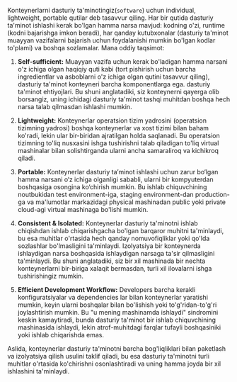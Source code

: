 Konteynerlarni dasturiy ta'minotingiz(``software``) uchun individual, lightweight, portable qutilar deb tasavvur qiling. Har bir qutida dasturiy ta'minot ishlashi kerak bo'lgan hamma narsa mavjud: kodning o'zi, runtime (kodni bajarishga imkon beradi), har qanday kutubxonalar (dasturiy ta'minot muayyan vazifalarni bajarish uchun foydalanishi mumkin bo'lgan kodlar to'plami) va boshqa sozlamalar. Mana oddiy taqsimot:

1. **Self-sufficient:** Muayyan vazifa uchun kerak bo'ladigan hamma narsani o'z ichiga olgan haqiqiy quti kabi (tort pishirish uchun barcha ingredientlar va asboblarni o'z ichiga olgan qutini tasavvur qiling), dasturiy ta'minot konteyneri barcha komponentlarga ega. dasturiy ta'minot ehtiyojlari. Bu shuni anglatadiki, siz konteynerni qayerga olib borsangiz, uning ichidagi dasturiy ta'minot tashqi muhitdan boshqa hech narsa talab qilmasdan ishlashi mumkin.

2. **Lightweight:** Konteynerlar operatsion tizim yadrosini (operatsion tizimning yadrosi) boshqa konteynerlar va xost tizimi bilan baham ko'radi, lekin ular bir-biridan ajratilgan holda saqlanadi. Bu operatsion tizimning to'liq nusxasini ishga tushirishni talab qiladigan to'liq virtual mashinalar bilan solishtirganda ularni ancha samaraliroq va kichikroq qiladi.

3. **Portable:** Konteynerlar dasturiy ta’minot ishlashi uchun zarur bo‘lgan hamma narsani o‘z ichiga olganligi sababli, ularni bir kompyuterdan boshqasiga osongina ko‘chirish mumkin. Bu ishlab chiquvchining noutbukidan test environment-iga, staging environment-dan production-ga va ma'lumotlar markazidagi physical mashinadan public yoki private cloud-agi virtual mashinaga bo'lishi mumkin.

4. **Consistent & Isolated:** Konteynerlar dasturiy ta'minotni ishlab chiqishdan ishlab chiqarishgacha bo'lgan barqaror muhitni ta'minlaydi, bu esa muhitlar o'rtasida hech qanday nomuvofiqliklar yoki qo'lda sozlashlar bo'lmasligini ta'minlaydi. Izolyatsiya bir konteynerda ishlaydigan narsa boshqasida ishlaydigan narsaga ta'sir qilmasligini ta'minlaydi. Bu shuni anglatadiki, siz bir xil mashinada bir nechta konteynerlarni bir-biriga xalaqit bermasdan, turli xil ilovalarni ishga tushirishingiz mumkin.

5. **Efficient Development Workflow:** Developers barcha kerakli konfiguratsiyalar va dependencies lar bilan konteynerlar yaratishi mumkin, keyin ularni boshqalar bilan bo'lishish yoki to'g'ridan-to'g'ri joylashtirish mumkin. Bu "u mening mashinamda ishlaydi" sindromini keskin kamaytiradi, bunda dasturiy ta'minot bir ishlab chiquvchining mashinasida ishlaydi, lekin atrof-muhitdagi farqlar tufayli boshqasiniki yoki ishlab chiqarishda emas.

Aslida, konteynerlar dasturiy ta'minotni barcha bog'liqliklari bilan paketlash va izolyatsiya qilish usulini taklif qiladi, bu esa dasturiy ta'minotni turli muhitlar o'rtasida ko'chirishni osonlashtiradi va uning hamma joyda bir xil ishlashini ta'minlaydi.
